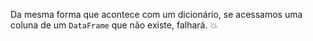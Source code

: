 Da mesma forma que acontece com um dicionário, se acessamos uma coluna de um `DataFrame` que não existe, falhará. 💥  